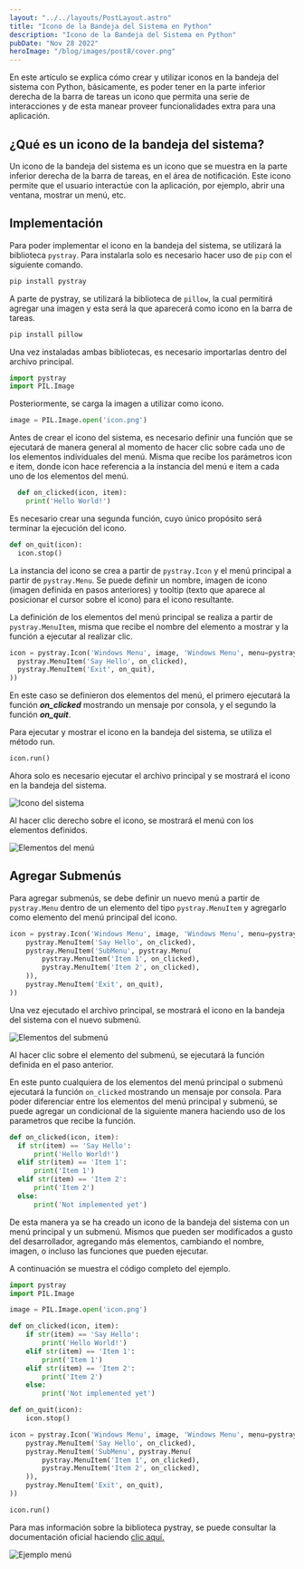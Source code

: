 ```yaml
---
layout: "../../layouts/PostLayout.astro"
title: "Icono de la Bandeja del Sistema en Python"
description: "Icono de la Bandeja del Sistema en Python"
pubDate: "Nov 28 2022"
heroImage: "/blog/images/post8/cover.png"
---
```


En este artículo se explica cómo crear y utilizar iconos en la bandeja del sistema con Python, básicamente, es poder tener en la parte inferior derecha de la barra de tareas un icono que permita una serie de interacciones y de esta manear proveer funcionalidades extra para una aplicación.   

## ¿Qué es un icono de la bandeja del sistema?

Un icono de la bandeja del sistema es un icono que se muestra en la parte inferior derecha de la barra de tareas, en el área de notificación. Este icono permite que el usuario interactúe con la aplicación, por ejemplo, abrir una ventana, mostrar un menú, etc.

## Implementación

Para poder implementar el icono en la bandeja del sistema, se utilizará la biblioteca ``pystray``. Para instalarla solo es necesario hacer uso de ``pip`` con el siguiente comando.

```python
pip install pystray
```

A parte de pystray, se utilizará la biblioteca de ``pillow``, la cual permitirá agregar una imagen y esta será la que aparecerá como icono en la barra de tareas. 

```python
pip install pillow
```

Una vez instaladas ambas bibliotecas, es necesario importarlas dentro del archivo principal. 

```python
import pystray
import PIL.Image
```

Posteriormente, se carga la imagen a utilizar como icono. 

```python
image = PIL.Image.open('icon.png')
```

Antes de crear el icono del sistema, es necesario definir una función que se ejecutará de manera general al momento de hacer clic sobre cada uno de los elementos individuales del menú. Misma que recibe los parámetros icon e item, donde icon hace referencia a la instancia del menú e item a cada uno de los elementos del menú. 

```python
  def on_clicked(icon, item):
    print('Hello World!')
```

Es necesario crear una segunda función, cuyo único propósito será terminar la ejecución del icono. 

```python
def on_quit(icon):
  icon.stop()
```

La instancia del icono se crea a partir de ``pystray.Icon`` y el menú principal a partir de ``pystray.Menu``. Se puede definir un nombre, imagen de icono (imagen definida en pasos anteriores) y tooltip (texto que aparece al posicionar el cursor sobre el icono) para el icono resultante.

La definición de los elementos del menú principal se realiza a partir de ``pystray.MenuItem``, misma que recibe el nombre del elemento a mostrar y la función a ejecutar al realizar clic. 

```python
icon = pystray.Icon('Windows Menu', image, 'Windows Menu', menu=pystray.Menu(
  pystray.MenuItem('Say Hello', on_clicked),
  pystray.MenuItem('Exit', on_quit),
))
```

En este caso se definieron dos elementos del menú, el primero ejecutará la función ***on_clicked*** mostrando un mensaje por consola, y el segundo la función ***on_quit***.

Para ejecutar y mostrar el icono en la bandeja del sistema, se utiliza el método run. 

```python
icon.run()
```

Ahora solo es necesario ejecutar el archivo principal y se mostrará el icono en la bandeja del sistema.

![Icono del sistema](/blog/images/post8/1.png)

Al hacer clic derecho sobre el icono, se mostrará el menú con los elementos definidos.

![Elementos del menú](/blog/images/post8/2.png)

## Agregar Submenús

Para agregar submenús, se debe definir un nuevo menú a partir de ``pystray.Menu`` dentro de un elemento del tipo ``pystray.MenuItem`` y agregarlo como elemento del menú principal del icono. 

```python
icon = pystray.Icon('Windows Menu', image, 'Windows Menu', menu=pystray.Menu(
    pystray.MenuItem('Say Hello', on_clicked),
    pystray.MenuItem('SubMenu', pystray.Menu(
        pystray.MenuItem('Item 1', on_clicked),
        pystray.MenuItem('Item 2', on_clicked),
    )),
    pystray.MenuItem('Exit', on_quit),
))
```
Una vez ejecutado el archivo principal, se mostrará el icono en la bandeja del sistema con el nuevo submenú.

![Elementos del submenú](/blog/images/post8/3.png)

Al hacer clic sobre el elemento del submenú, se ejecutará la función definida en el paso anterior. 

En este punto cualquiera de los elementos del menú principal o submenú ejecutará la función ``on_clicked`` mostrando un mensaje por consola. Para poder diferenciar entre los elementos del menú principal y submenú, se puede agregar un condicional de la siguiente manera haciendo uso de los parametros que recibe la función.

```python
def on_clicked(icon, item):
  if str(item) == 'Say Hello':
      print('Hello World!')
  elif str(item) == 'Item 1':
      print('Item 1')
  elif str(item) == 'Item 2':
      print('Item 2')
  else:
      print('Not implemented yet')
```

De esta manera ya se ha creado un icono de la bandeja del sistema con un menú principal y un submenú. Mismos que pueden ser modificados a gusto del desarrollador, agregando más elementos, cambiando el nombre, imagen, o incluso las funciones que pueden ejecutar. 

A continuación se muestra el código completo del ejemplo.

```python
import pystray
import PIL.Image

image = PIL.Image.open('icon.png')

def on_clicked(icon, item):
    if str(item) == 'Say Hello':
        print('Hello World!')
    elif str(item) == 'Item 1':
        print('Item 1')
    elif str(item) == 'Item 2':
        print('Item 2')
    else:
        print('Not implemented yet')

def on_quit(icon):
    icon.stop()

icon = pystray.Icon('Windows Menu', image, 'Windows Menu', menu=pystray.Menu(
    pystray.MenuItem('Say Hello', on_clicked),
    pystray.MenuItem('SubMenu', pystray.Menu(
        pystray.MenuItem('Item 1', on_clicked),
        pystray.MenuItem('Item 2', on_clicked),
    )),
    pystray.MenuItem('Exit', on_quit),
))

icon.run()
```

Para mas información sobre la biblioteca pystray, se puede consultar la documentación oficial haciendo [clic aquí.](https://pystray.readthedocs.io/en/latest/)

![Ejemplo menú](/blog/images/post8/example.gif)

